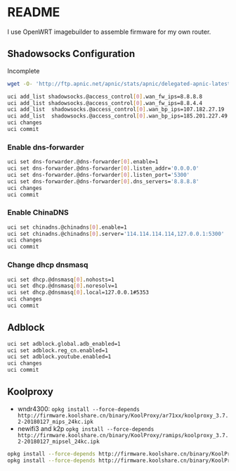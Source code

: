 # README

I use OpenWRT imagebuilder to assemble firmware for my own router.

## Shadowsocks Configuration

Incomplete

```bash
wget -O- 'http://ftp.apnic.net/apnic/stats/apnic/delegated-apnic-latest' | awk -F\| '/CN\|ipv4/ { printf("%s/%d\n", $4, 32-log($5)/log(2)) }' > /etc/chinadns_chnroute.txt

uci add_list shadowsocks.@access_control[0].wan_fw_ips=8.8.8.8
uci add_list shadowsocks.@access_control[0].wan_fw_ips=8.8.4.4
uci add_list  shadowsocks.@access_control[0].wan_bp_ips=107.182.27.19
uci add_list  shadowsocks.@access_control[0].wan_bp_ips=185.201.227.49
uci changes
uci commit
```

### Enable dns-forwarder

```bash
uci set dns-forwarder.@dns-forwarder[0].enable=1
uci set dns-forwarder.@dns-forwarder[0].listen_addr='0.0.0.0'
uci set dns-forwarder.@dns-forwarder[0].listen_port='5300'
uci set dns-forwarder.@dns-forwarder[0].dns_servers='8.8.8.8'
uci changes
uci commit
```

### Enable ChinaDNS

```bash
uci set chinadns.@chinadns[0].enable=1
uci set chinadns.@chinadns[0].server='114.114.114.114,127.0.0.1:5300'
uci changes
uci commit
```

### Change dhcp dnsmasq

```bash
uci set dhcp.@dnsmasq[0].nohosts=1
uci set dhcp.@dnsmasq[0].noresolv=1
uci set dhcp.@dnsmasq[0].local=127.0.0.1#5353
uci changes
uci commit
```

## Adblock

```bash
uci set adblock.global.adb_enabled=1
uci set adblock.reg_cn.enabled=1
uci set adblock.youtube.enabled=1
uci changes
uci commit
```

## Koolproxy

- wndr4300: `opkg install --force-depends http://firmware.koolshare.cn/binary/KoolProxy/ar71xx/koolproxy_3.7.2-20180127_mips_24kc.ipk`
- newifi3 and k2p `opkg install --force-depends http://firmware.koolshare.cn/binary/KoolProxy/ramips/koolproxy_3.7.2-20180127_mipsel_24kc.ipk`

```bash
opkg install --force-depends http://firmware.koolshare.cn/binary/KoolProxy/luci/luci-app-koolproxy_2.0-1_all.ipk
opkg install --force-depends http://firmware.koolshare.cn/binary/KoolProxy/luci/luci-i18n-koolproxy-zh-cn_2.0-1_all.ipk
```

